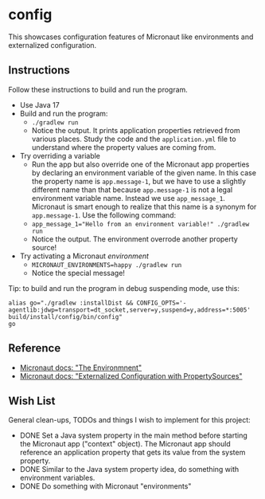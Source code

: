 # config

This showcases configuration features of Micronaut like environments and externalized configuration.

## Instructions

Follow these instructions to build and run the program.

* Use Java 17
* Build and run the program:
    * `./gradlew run`
    * Notice the output. It prints application properties retrieved from various places. Study the code and the
      `application.yml` file to understand where the property values are coming from.
* Try overriding a variable
    * Run the app but also override one of the Micronaut app properties by declaring an environment variable of the
      given name. In this case the property name is `app.message-1`, but we have to use a slightly different name than
      that because `app.message-1` is not a legal environment variable name. Instead we use `app_message_1`. Micronaut
      is smart enough to realize that this name is a synonym for `app.message-1`. Use the following command:
    * `app_message_1="Hello from an environment variable!" ./gradlew run`
    * Notice the output. The environment overrode another property source!
* Try activating a Micronaut *environment*
  * `MICRONAUT_ENVIRONMENTS=happy ./gradlew run`
  * Notice the special message!

Tip: to build and run the program in debug suspending mode, use this:

```shell
alias go="./gradlew :installDist && CONFIG_OPTS='-agentlib:jdwp=transport=dt_socket,server=y,suspend=y,address=*:5005' build/install/config/bin/config"
go
```

## Reference

* [Micronaut docs: "The Environmnent"](https://docs.micronaut.io/latest/guide/index.html#environments)
* [Micronaut docs: "Externalized Configuration with PropertySources"](https://docs.micronaut.io/latest/guide/index.html#propertySource)

## Wish List

General clean-ups, TODOs and things I wish to implement for this project:

* DONE Set a Java system property in the main method before starting the Micronaut app ("context" object). The Micronaut
  app should reference an application property that gets its value from the system property.
* DONE Similar to the Java system property idea, do something with environment variables.
* DONE Do something with Micronaut "environments"
